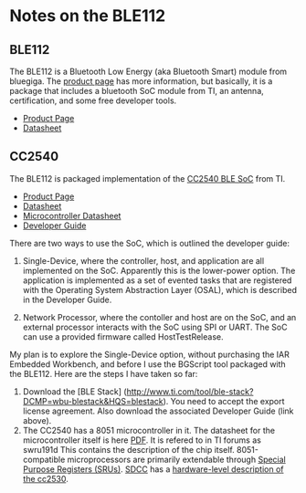 # Notes on the BLE112 #

## BLE112 ##
The BLE112 is a Bluetooth Low Energy (aka Bluetooth Smart) module from bluegiga. The [product page](http://www.bluegiga.com/en-US/products/bluetooth-4.0-modules/ble112-bluetooth--smart-module/) has more information, but basically, it is a package that includes a bluetooth SoC module from TI, an antenna, certification, and some free developer tools.

*  [Product Page](http://www.bluegiga.com/en-US/products/bluetooth-4.0-modules/ble112-bluetooth--smart-module/)
*  [Datasheet](https://www.bluetooth.org/tpg/RefNotes/BLE112_Datasheet1.pdf)

## CC2540 ##


The BLE112 is packaged implementation of the [CC2540 BLE SoC](http://www.ti.com/product/cc2540) from TI.

*  [Product Page](http://www.ti.com/product/cc2540)
*  [Datasheet](http://www.ti.com/lit/ds/symlink/cc2540.pdf)
*  [Microcontroller Datasheet](http://www.ti.com/lit/ug/swru191d/swru191d.pdf)
*  [Developer Guide](http://www.ti.com/lit/ug/swru271f/swru271f.pdf)

There are two ways to use the SoC, which is outlined the developer guide:

1.  Single-Device, where the controller, host, and application are all implemented on the SoC.  Apparently this is the lower-power option.  The application is implemented as a set of evented tasks that are registered with the Operating System Abstraction Layer (OSAL), which is described in the Developer Guide.

2.  Network Processor, where the contoller and host are on the SoC, and an external processor interacts with the SoC using SPI or UART.  The SoC can use a provided firmware called HostTestRelease.

My plan is to explore the Single-Device option, without purchasing the IAR Embedded Workbench, and before I use the BGScript tool packaged with the BLE112.  Here are the steps I have taken so far:

1.  Download the [BLE Stack] (http://www.ti.com/tool/ble-stack?DCMP=wbu-blestack&HQS=blestack).  You need to accept the export license agreement.  Also download the associated Developer Guide (link above).
2.  The CC2540 has a 8051 microcontroller in it.  The datasheet for the microcontroller itself is here [PDF](http://www.ti.com/lit/ug/swru191d/swru191d.pdf). It is refered to in TI forums as swru191d  This contains the description of the chip itself.  8051-compatible microprocessors are primarily extendable through [Special Purpose Registers (SRUs)](http://www.8052.com/tutsfr.phtml).  [SDCC](http://sdcc.sourceforge.net/) has a [hardware-level description of the cc2530](http://sourceforge.net/p/sdcc/code/HEAD/tree/trunk/sdcc/device/include/mcs51/cc2530.h). 
